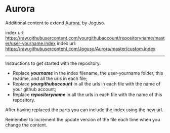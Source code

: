 # Aurora
Additional content to extend [Aurora](https://aurorabuilder.com/), by Joguso.

index url: https://raw.githubusercontent.com/yourgithubaccount/repositoryname/master/user-yourname.index
index url: https://raw.githubusercontent.com/Joguso/Aurora/master/custom.index

---

Instructions to get started with the repository:
- Replace ***yourname*** in the index filename, the user-yourname folder, this readme, and all the urls in each file;
- Replace ***yourgithubaccount*** in all the urls in each file with the name of your github account;
- Replace ***repositoryname*** in all the urls in each file with the name of this repository.

After having replaced the parts you can include the index using the new url.

Remember to increment the update version of the file each time when you change the content.
